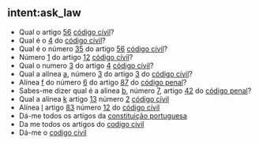  ## intent:ask_law
- Qual o artigo [56](article) [código cívil](concept)?
- Qual é o [4](article) do [código cívil](concept)?
- Qual é o número [35](number) do artigo [56](article) [código cívil](concept)?
- Número [1](number) do artigo [12](article) [código cívil](concept)?
- Qual o numero [3](number) do artigo [4](article) [código cívil](concept)?
- Qual a alínea [a](paragraph), número [3](number) do artigo [3](article) do [código cívil](concept)?
- Alínea [f](paragraph) do número [6](number) do artigo [87](article) do [código penal](concept)?
- Sabes-me dizer qual é a alinea [b](paragraph), número [7](number), artigo [42](article) do [código penal](concept)?
- Qual a alínea [k](paragraph) artigo [13](article) número [2](number) [código cívil](concept)
- Alínea [l](paragraph) artigo [83](article) número [12](number) do [código cívil](concept)
- Dá-me todos os artigos da [constituição portuguesa](concept)
- Da me todos os artigos do [codigo civil](concept)
- Dá-me o [codigo civil](concept)